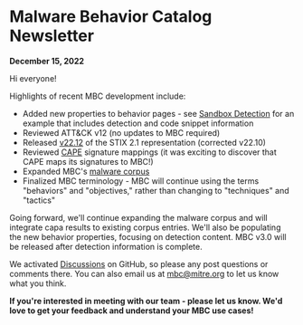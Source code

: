 # <a name="faq"></a>Malware Behavior Catalog Newsletter # 
**December 15, 2022**

Hi everyone!

Highlights of recent MBC development include:


* Added new properties to behavior pages - see [Sandbox Detection](https://github.com/MBCProject/mbc-markdown/blob/master/anti-behavioral-analysis/sandbox-detection.md) for an example that includes detection and code snippet information
* Reviewed ATT&CK v12 (no updates to MBC required)
* Released [v22.12](https://github.com/MBCProject/mbc-stix2/tree/v22.12) of the STIX 2.1 representation (corrected v22.10)
* Reviewed [CAPE](https://github.com/kevoreilly/CAPEv2) signature mappings (it was exciting to discover that CAPE maps its signatures to MBC!)
* Expanded MBC's [malware corpus](../xample-malware/README.md)
* Finalized MBC terminology - MBC will continue using the terms "behaviors" and "objectives," rather than changing to "techniques" and "tactics"

Going forward, we'll continue expanding the malware corpus and will integrate capa results to existing corpus entries. We'll also be populating the new behavior properties, focusing on detection content. MBC v3.0 will be released after detection information is complete.

We activated [Discussions](https://github.com/MBCProject/mbc-markdown/discussions) on GitHub, so please any post questions or comments there. You can also email us at mbc@mitre.org to let us know what you think. 

**If you're interested in meeting with our team - please let us know. We'd love to get your feedback and understand your MBC use cases!**
